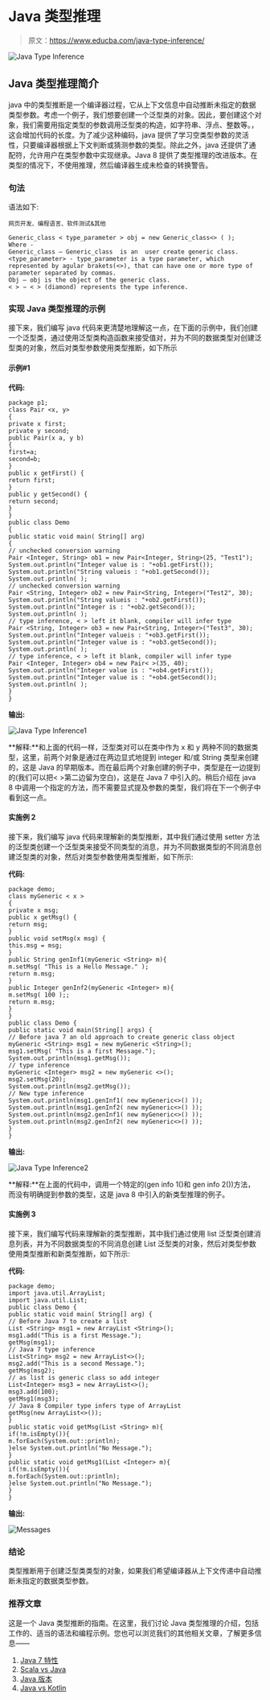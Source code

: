 # Java 类型推理

> 原文：<https://www.educba.com/java-type-inference/>

![Java Type Inference](img/4ef71eb992fe94d300eab159f9bc442f.png)



## Java 类型推理简介

java 中的类型推断是一个编译器过程，它从上下文信息中自动推断未指定的数据类型参数。考虑一个例子，我们想要创建一个泛型类的对象。因此，要创建这个对象，我们需要用指定类型的参数调用泛型类的构造，如字符串、浮点、整数等。，这会增加代码的长度。为了减少这种编码，java 提供了学习空类型参数的灵活性，只要编译器根据上下文判断或猜测参数的类型。除此之外，java 还提供了通配符，允许用户在类型参数中实现继承。Java 8 提供了类型推理的改进版本。在类型的情况下，不使用推理，然后编译器生成未检查的转换警告。

### 句法

语法如下:

<small>网页开发、编程语言、软件测试&其他</small>

```
Generic_class < type_parameter > obj = new Generic_class<> ( );
Where -
Generic_class – Generic_class  is an  user create generic class.
<type_parameter> - type_parameter is a type parameter, which represented by agular brakets(<>), that can have one or more type of parameter separated by commas.
Obj – obj is the object of the generic class.
< > − < > (diamond) represents the type inference.
```

### 实现 Java 类型推理的示例

接下来，我们编写 java 代码来更清楚地理解这一点，在下面的示例中，我们创建一个泛型类，通过使用泛型类构造函数来接受值对，并为不同的数据类型对创建泛型类的对象，然后对类型参数使用类型推断，如下所示

#### 示例#1

**代码:**

```
package p1;
class Pair <x, y>
{
private x first;
private y second;
public Pair(x a, y b)
{
first=a;
second=b;
}
public x getFirst() {
return first;
}
public y getSecond() {
return second;
}
}
public class Demo
{
public static void main( String[] arg)
{
// unchecked conversion warning
Pair <Integer, String> ob1 = new Pair<Integer, String>(25, "Test1");
System.out.println("Integer value is : "+ob1.getFirst());
System.out.println("String valueis : "+ob1.getSecond());
System.out.println( );
// unchecked conversion warning
Pair <String, Integer> ob2 = new Pair<String, Integer>("Test2", 30);
System.out.println("String valueis : "+ob2.getFirst());
System.out.println("Integer is : "+ob2.getSecond());
System.out.println( );
// type inference, < > left it blank, compiler will infer type
Pair <String, Integer> ob3 = new Pair<String, Integer>("Test3", 30);
System.out.println("Integer valueis : "+ob3.getFirst());
System.out.println("Integer value is : "+ob3.getSecond());
System.out.println( );
// type inference, < > left it blank, compiler will infer type
Pair <Integer, Integer> ob4 = new Pair< >(35, 40);
System.out.println("Integer value is : "+ob4.getFirst());
System.out.println("Integer value is : "+ob4.getSecond());
System.out.println( );
}
}
```

**输出:**

![Java Type Inference1](img/1a17465bcc8d33b7825bffad17356070.png)



**解释:**和上面的代码一样，泛型类对可以在类中作为 x 和 y 两种不同的数据类型，这里，前两个对象是通过在两边显式地提到 integer 和/或 String 类型来创建的，这是 Java 的早期版本。而在最后两个对象创建的例子中，类型是在一边提到的(我们可以把< >第二边留为空白)，这是在 Java 7 中引入的。稍后介绍在 java 8 中调用一个指定的方法，而不需要显式提及参数的类型，我们将在下一个例子中看到这一点。

#### 实施例 2

接下来，我们编写 java 代码来理解新的类型推断，其中我们通过使用 setter 方法的泛型类创建一个泛型类来接受不同类型的消息，并为不同数据类型的不同消息创建泛型类的对象，然后对类型参数使用类型推断，如下所示:

**代码:**

```
package demo;
class myGeneric < x >
{
private x msg;
public x getMsg() {
return msg;
}
public void setMsg(x msg) {
this.msg = msg;
}
public String genInf1(myGeneric <String> m){
m.setMsg( "This is a Hello Message." );
return m.msg;
}
public Integer genInf2(myGeneric <Integer> m){
m.setMsg( 100 );;
return m.msg;
}
}
public class Demo {
public static void main(String[] args) {
// Before java 7 an old approach to create generic class object
myGeneric <String> msg1 = new myGeneric <String>();
msg1.setMsg( "This is a first Message.");
System.out.println(msg1.getMsg());
// type inference
myGeneric <Integer> msg2 = new myGeneric <>();
msg2.setMsg(20);
System.out.println(msg2.getMsg());
// New type inference
System.out.println(msg1.genInf1( new myGeneric<>() ));
System.out.println(msg1.genInf2( new myGeneric<>() ));
System.out.println(msg2.genInf1( new myGeneric<>() ));
System.out.println(msg2.genInf2( new myGeneric<>() ));
}
}
```

**输出:**

![Java Type Inference2](img/33be9de64a2fc83e1e5a385155124e41.png)



**解释:**在上面的代码中，调用一个特定的(gen info 1()和 gen info 2())方法，而没有明确提到参数的类型，这是 java 8 中引入的新类型推理的例子。

#### 实施例 3

接下来，我们编写代码来理解新的类型推断，其中我们通过使用 list 泛型类创建消息列表，并为不同数据类型的不同消息创建 List 泛型类的对象，然后对类型参数使用类型推断和新类型推断，如下所示:

**代码:**

```
package demo;
import java.util.ArrayList;
import java.util.List;
public class Demo {
public static void main( String[] arg) {
// Before Java 7 to create a list
List <String> msg1 = new ArrayList <String>();
msg1.add("This is a first Message.");
getMsg(msg1);
// Java 7 type inference
List<String> msg2 = new ArrayList<>();
msg2.add("This is a second Message.");
getMsg(msg2);
// as list is generic class so add integer
List<Integer> msg3 = new ArrayList<>();
msg3.add(100);
getMsg1(msg3);
// Java 8 Compiler type infers type of ArrayList
getMsg(new ArrayList<>());
}
public static void getMsg(List <String> m){
if(!m.isEmpty()){
m.forEach(System.out::println);
}else System.out.println("No Message.");
}
public static void getMsg1(List <Integer> m){
if(!m.isEmpty()){
m.forEach(System.out::println);
}else System.out.println("No Message.");
}
}
```

**输出:**

![Messages](img/19399f88f435903553229ae193a42abb.png)



### 结论

类型推断用于创建泛型类类型的对象，如果我们希望编译器从上下文传递中自动推断未指定的数据类型参数。

### 推荐文章

这是一个 Java 类型推断的指南。在这里，我们讨论 Java 类型推理的介绍，包括工作的、适当的语法和编程示例。您也可以浏览我们的其他相关文章，了解更多信息——

1.  [Java 7 特性](https://www.educba.com/java-7-features/)
2.  [Scala vs Java](https://www.educba.com/scala-vs-java/)
3.  [Java 版本](https://www.educba.com/versions-of-java/)
4.  [Java vs Kotlin](https://www.educba.com/java-vs-kotlin/)






